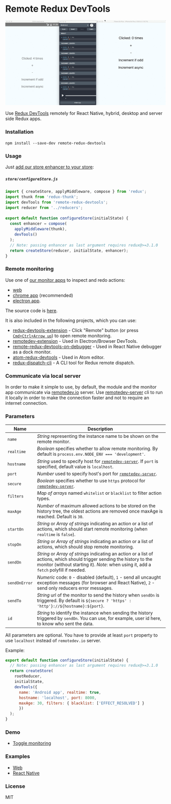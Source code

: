 Remote Redux DevTools
=====================

![Demo](demo.gif)

Use [Redux DevTools](https://github.com/gaearon/redux-devtools) remotely for React Native, hybrid, desktop and server side Redux apps.

### Installation

```
npm install --save-dev remote-redux-devtools
```

### Usage

Just [add our store enhancer to your store](https://github.com/zalmoxisus/remote-redux-devtools/commit/eb18fc49e1f083a2330939af52da349b862f8df1):

##### `store/configureStore.js`

```js
import { createStore, applyMiddleware, compose } from 'redux';
import thunk from 'redux-thunk';
import devTools from 'remote-redux-devtools';
import reducer from '../reducers';

export default function configureStore(initialState) {
  const enhancer = compose(
    applyMiddleware(thunk),
    devTools()
  );
  // Note: passing enhancer as last argument requires redux@>=3.1.0
  return createStore(reducer, initialState, enhancer);
}
```

### Remote monitoring

Use one of [our monitor apps](https://github.com/zalmoxisus/remotedev-app) to inspect and redo actions:
- [web](http://remotedev.io/)
- [chrome app](https://chrome.google.com/webstore/detail/remotedev/faicmgpfiaijcedapokpbdejaodbelph) (recommended)
- [electron app](https://github.com/zalmoxisus/remote-redux-devtools/tree/master/install).

The source code is [here](https://github.com/zalmoxisus/remotedev-app).

It is also included in the following projects, which you can use:

* [redux-devtools-extension](https://github.com/zalmoxisus/redux-devtools-extension) - Click "Remote" button (or press [`Cmd+Ctrl+Arrow up`](https://github.com/zalmoxisus/redux-devtools-extension#keyboard-shortcuts)) to open remote monitoring.
* [remotedev-extension](https://github.com/jhen0409/remotedev-extension) - Used in Electron/Browser DevTools.
* [remote-redux-devtools-on-debugger](https://github.com/jhen0409/remote-redux-devtools-on-debugger) - Used in React Native debugger as a dock monitor.
* [atom-redux-devtools](https://github.com/zalmoxisus/atom-redux-devtools) - Used in Atom editor.
* [redux-dispatch-cli](https://github.com/jhen0409/redux-dispatch-cli) - A CLI tool for Redux remote dispatch.

### Communicate via local server

In order to make it simple to use, by default, the module and the monitor app communicate via [remotedev.io](http://remotedev.io) server. Use [remotedev-server](https://github.com/zalmoxisus/remotedev-server) cli to run it locally in order to make the connection faster and not to require an internet connection.


### Parameters

Name                  | Description
-------------         | -------------
`name`                | *String* representing the instance name to be shown on the remote monitor.
`realtime`            | *Boolean* specifies whether to allow remote monitoring. By default is `process.env.NODE_ENV === 'development'`. 
`hostname`            | *String* used to specify host for [`remotedev-server`](https://github.com/zalmoxisus/remotedev-server). If `port` is specified, default value is `localhost`.
`port`                | *Number* used to specify host's port for [`remotedev-server`](https://github.com/zalmoxisus/remotedev-server).
`secure`              | *Boolean* specifies whether to use `https` protocol for [`remotedev-server`](https://github.com/zalmoxisus/remotedev-server).
`filters`             | *Map of arrays* named `whitelist` or `blacklist` to filter action types.
`maxAge`              | *Number* of maximum allowed actions to be stored on the history tree, the oldest actions are removed once maxAge is reached. Default is `30`.
`startOn`             | *String* or *Array of strings* indicating an action or a list of actions, which should start remote monitoring (when `realtime` is `false`). 
`stopOn`              | *String* or *Array of strings* indicating an action or a list of actions, which should stop remote monitoring. 
`sendOn`              | *String* or *Array of strings* indicating an action or a list of actions, which should trigger sending the history to the monitor (without starting it). *Note*: when using it, add a `fetch` polyfill if needed.
`sendOnError`         | *Numeric* code: `0` - disabled (default), `1` - send all uncaught exception messages (for browser and React Native), `2` - send only reducers error messages.
`sendTo`              | *String* url of the monitor to send the history when `sendOn` is triggered. By default is `${secure ? 'https' : 'http'}://${hostname}:${port}`.
`id`                  | *String* to identify the instance when sending the history triggered by `sendOn`. You can use, for example, user id here, to know who sent the data.

All parameters are optional. You have to provide at least `port` property to use `localhost` instead of `remotedev.io` server.

Example:
```js
export default function configureStore(initialState) {
  // Note: passing enhancer as last argument requires redux@>=3.1.0
  return createStore(
    rootReducer,
    initialState,
    devTools({
      name: 'Android app', realtime: true,
      hostname: 'localhost', port: 8000,
      maxAge: 30, filters: { blacklist: ['EFFECT_RESOLVED'] }
      })
  );
}
```

### Demo
- [Toggle monitoring](http://zalmoxisus.github.io/monitoring/)

### Examples
- [Web](https://github.com/zalmoxisus/remote-redux-devtools/tree/master/examples)
- [React Native](https://github.com/chentsulin/react-native-counter-ios-android)

### License

MIT
